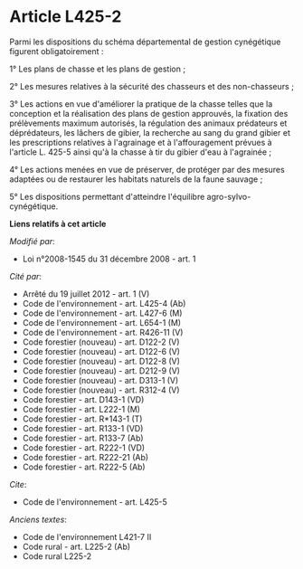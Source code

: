 # Article L425-2

Parmi les dispositions du schéma départemental de gestion cynégétique figurent obligatoirement : 

1° Les plans de chasse et les plans de gestion ; 

2° Les mesures relatives à la sécurité des chasseurs et des non-chasseurs ; 

3° Les actions en vue d'améliorer la pratique de la chasse telles que la conception et la réalisation des plans de gestion
approuvés, la fixation des prélèvements maximum autorisés, la régulation des animaux prédateurs et déprédateurs, les lâchers
de gibier, la recherche au sang du grand gibier et les prescriptions relatives à l'agrainage et à l'affouragement prévues à
l'article L. 425-5 ainsi qu'à la chasse à tir du gibier d'eau à l'agrainée ; 

4° Les actions menées en vue de préserver, de protéger par des mesures adaptées ou de restaurer les habitats naturels de la
faune sauvage ; 

5° Les dispositions permettant d'atteindre l'équilibre agro-sylvo-cynégétique.

**Liens relatifs à cet article**

_Modifié par_:

  - Loi n°2008-1545 du 31 décembre 2008 - art. 1

_Cité par_:

  - Arrêté du 19 juillet 2012 - art. 1 (V)
  - Code de l'environnement - art. L425-4 (Ab)
  - Code de l'environnement - art. L427-6 (M)
  - Code de l'environnement - art. L654-1 (M)
  - Code de l'environnement - art. R426-11 (V)
  - Code forestier (nouveau) - art. D122-2 (V)
  - Code forestier (nouveau) - art. D122-6 (V)
  - Code forestier (nouveau) - art. D122-8 (V)
  - Code forestier (nouveau) - art. D212-9 (V)
  - Code forestier (nouveau) - art. D313-1 (V)
  - Code forestier (nouveau) - art. R312-4 (V)
  - Code forestier - art. D143-1 (VD)
  - Code forestier - art. L222-1 (M)
  - Code forestier - art. R*143-1 (T)
  - Code forestier - art. R133-1 (VD)
  - Code forestier - art. R133-7 (Ab)
  - Code forestier - art. R222-1 (VD)
  - Code forestier - art. R222-21 (Ab)
  - Code forestier - art. R222-5 (Ab)

_Cite_:

  - Code de l'environnement - art. L425-5

_Anciens textes_:

  - Code de l'environnement L421-7 II
  - Code rural - art. L225-2 (Ab)
  - Code rural L225-2
